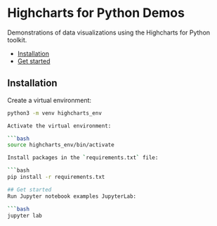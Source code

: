 # Highcharts for Python Demos
Demonstrations of data visualizations using the Highcharts for Python toolkit.

- [Installation](#installation)
- [Get started](#get-started)

## Installation
Create a virtual environment:

```bash
python3 -m venv highcharts_env

Activate the virtual environment:

```bash
source highcharts_env/bin/activate

Install packages in the `requirements.txt` file:

```bash
pip install -r requirements.txt

## Get started
Run Jupyter notebook examples JupyterLab:

```bash
jupyter lab 

